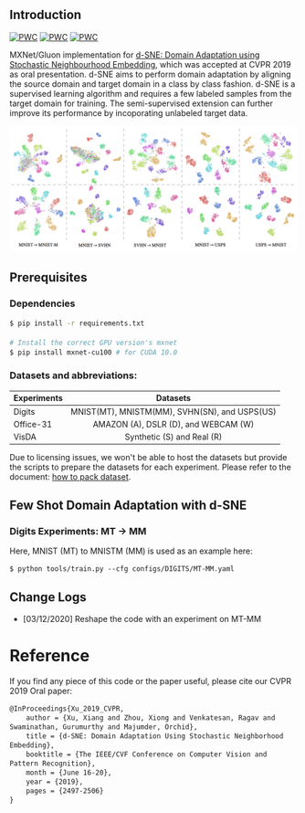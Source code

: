 
## Introduction
[![PWC](https://img.shields.io/endpoint.svg?url=https://paperswithcode.com/badge/d-sne-domain-adaptation-using-stochastic/domain-adaptation-on-svnh-to-mnist)](https://paperswithcode.com/sota/domain-adaptation-on-svnh-to-mnist?p=d-sne-domain-adaptation-using-stochastic)
[![PWC](https://img.shields.io/endpoint.svg?url=https://paperswithcode.com/badge/d-sne-domain-adaptation-using-stochastic/domain-adaptation-on-office-31)](https://paperswithcode.com/sota/domain-adaptation-on-office-31?p=d-sne-domain-adaptation-using-stochastic)
[![PWC](https://img.shields.io/endpoint.svg?url=https://paperswithcode.com/badge/d-sne-domain-adaptation-using-stochastic/domain-adaptation-on-visda2017)](https://paperswithcode.com/sota/domain-adaptation-on-visda2017?p=d-sne-domain-adaptation-using-stochastic)

MXNet/Gluon implementation for [d-SNE: Domain Adaptation using Stochastic Neighbourhood Embedding](https://arxiv.org/abs/1905.12775), which was accepted at CVPR 2019 as oral presentation.
 d-SNE aims to perform domain adaptation by aligning the source domain and target domain in a class by class fashion. d-SNE is a supervised learning algorithm and requires a few labeled samples from the target domain for training. The semi-supervised extension can further improve its performance by incoporating unlabeled target data. 

![Results](docs/tsne-digits.png)

## Prerequisites
### Dependencies
```bash
$ pip install -r requirements.txt

# Install the correct GPU version's mxnet
$ pip install mxnet-cu100 # for CUDA 10.0
```

### Datasets and abbreviations:
| Experiments | Datasets |
| ----------- |:--------:|
| Digits      | MNIST(MT), MNISTM(MM), SVHN(SN), and USPS(US)|
| Office-31   | AMAZON (A), DSLR (D), and WEBCAM (W)         |
| VisDA       | Synthetic (S) and Real (R)                   |

Due to licensing issues, we won't be able to host the datasets but provide the scripts to prepare the datasets for each experiment.
Please refer to the document: [how to pack dataset](docs/HOW_TO_PACK_DATASET.md).

## Few Shot Domain Adaptation with d-SNE 
### Digits Experiments: MT -> MM
Here, MNIST (MT) to MNISTM (MM) is used as an example here:
```shell script
$ python tools/train.py --cfg configs/DIGITS/MT-MM.yaml
```

## Change Logs
- [03/12/2020] Reshape the code with an experiment on MT-MM


# Reference
If you find any piece of this code or the paper useful, please cite our CVPR 2019 Oral paper:
```
@InProceedings{Xu_2019_CVPR,
    author = {Xu, Xiang and Zhou, Xiong and Venkatesan, Ragav and Swaminathan, Gurumurthy and Majumder, Orchid},
    title = {d-SNE: Domain Adaptation Using Stochastic Neighborhood Embedding},
    booktitle = {The IEEE/CVF Conference on Computer Vision and Pattern Recognition},
    month = {June 16-20},
    year = {2019},
    pages = {2497-2506}
}
```

